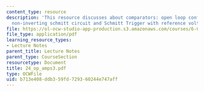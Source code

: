 ```yaml
---
content_type: resource
description: 'This resource discusses about comparators: open loop configuration,
  non-inverting schmitt circuit and Schmitt Trigger with reference voltage.'
file: https://ol-ocw-studio-app-production.s3.amazonaws.com/courses/6-071j-introduction-to-electronics-signals-and-measurement-spring-2006/b713e408ddb359fd729360244e747aff_24_op_amps3.pdf
file_type: application/pdf
learning_resource_types:
- Lecture Notes
parent_title: Lecture Notes
parent_type: CourseSection
resourcetype: Document
title: 24_op_amps3.pdf
type: OCWFile
uid: b713e408-ddb3-59fd-7293-60244e747aff
---
```

